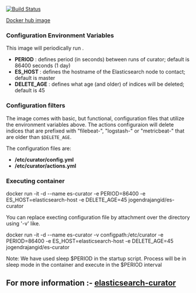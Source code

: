 [![Build Status](https://travis-ci.org/jogendrajangid1/es-curator.svg?branch=master)](https://travis-ci.org/jogendrajangid1/es-curator)

[Docker hub image](https://hub.docker.com/r/jogendrajangid/es-curator/)
### Configuration Environment Variables

This image will periodically run .
* **PERIOD** : defines period (in seconds) between runs of curator; default is 86400 seconds (1 day)
* **ES_HOST** : defines the hostname of the Elasticsearch node to contact; default is master
* **DELETE_AGE** : defines what age (and older) of indices will be deleted; default is 45

### Configuration filters

The image comes with basic, but functional, configuration files that utilize
the environment variables above. The actions configuraion will delete indices
that are prefixed with "filebeat-", "logstash-" or "metricbeat-" that are older than
`$DELETE_AGE`.

The configuration files are:

* **/etc/curator/config.yml**
* **/etc/curator/actions.yml**

### Executing container
docker run -it -d --name es-curator -e PERIOD=86400 -e ES_HOST=elasticsearch-host -e DELETE_AGE=45 jogendrajangid/es-curator

You can replace execting configuration file by attachment over the directory using '-v' like.

docker run -it -d --name es-curator -v configpath:/etc/curator -e PERIOD=86400 -e ES_HOST=elasticsearch-host -e DELETE_AGE=45 jogendrajangid/es-curator

Note: We have used sleep $PERIOD in the startup script. Process will be in sleep mode in the container and execute in the $PERIOD interval

For more information :- [elasticsearch-curator](https://www.elastic.co/guide/en/elasticsearch/client/curator/5.0/about.html)
----
